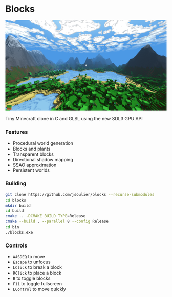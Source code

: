 # Blocks

![](image.png)

Tiny Minecraft clone in C and GLSL using the new SDL3 GPU API

### Features

- Procedural world generation
- Blocks and plants
- Transparent blocks
- Directional shadow mapping
- SSAO approximation
- Persistent worlds

### Building

```bash
git clone https://github.com/jsoulier/blocks --recurse-submodules
cd blocks
mkdir build
cd build
cmake .. -DCMAKE_BUILD_TYPE=Release
cmake --build . --parallel 8 --config Release
cd bin
./blocks.exe
```

### Controls
- `WASDEQ` to move
- `Escape` to unfocus
- `LClick` to break a block
- `RClick` to place a block
- `B` to toggle blocks
- `F11` to toggle fullscreen
- `LControl` to move quickly